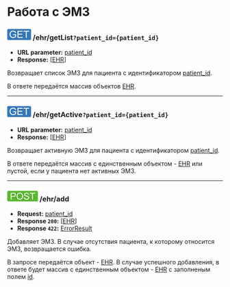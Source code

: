 Работа с ЭМЗ
============

<a name="getList"/>

### ![GET](../../img/get.png) /ehr/getList`?patient_id={patient_id}`
* **URL parameter:** [patient_id](../../types.md#ehr)
* **Response:** [[EHR](../../types.md#ehr)]

Возвращает список ЭМЗ для пациента с идентификатором [patient_id](../../types.md#ehr).

В ответе передаётся массив объектов [EHR](../../types.md#ehr).

---

<a name="getActive"/>

### ![GET](../../img/get.png) /ehr/getActive`?patient_id={patient_id}`
* **URL parameter:** [patient_id](../../types.md#ehr)
* **Response:** [[EHR](../../types.md#ehr)]

Возвращает активную ЭМЗ для пациента с идентификатором [patient_id](../../types.md#ehr).

В ответе передаётся массив с единственным объектом - [EHR](../../types.md#ehr) или пустой, если у пациента нет активных ЭМЗ.

---

<a name="add"/>

### ![POST](../../img/post.png) /ehr/add
* **Request:** [patient_id](../../types.md#ehr)
* **Response ```200```:** [[EHR](../../types.md#ehr)]
* **Response ```422```:** [ErrorResult](../../types.md#errorresult)

Добавляет ЭМЗ. В случае отсутствия пациента, к которому относится ЭМЗ, возвращается ошибка.

В запросе передаётся объект - [EHR](../../types.md#ehr).
В случае успешного добавления, в ответе будет массив с единственным объектом - [EHR](../../types.md#ehr) с заполненым полем [id](../../types.md#ehr).
